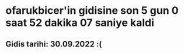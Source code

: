 # ofarukbicer'in gidisine son 5 gun 0 saat 52 dakika 07 saniye kaldi

## Gidis tarihi: 30.09.2022 :(